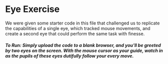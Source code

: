 # Eye Exercise
We were given some starter code in this file that challenged us to replicate the capabilities of a single eye, which tracked mouse movements, and create a second eye that could perform the same task with finesse.   

#####  To Run: Simply upload the code to a blank browser, and you'll be greeted by two eyes on the screen. With the mouse cursor as your guide, watch in as the pupils of these eyes dutifully follow your every move.

